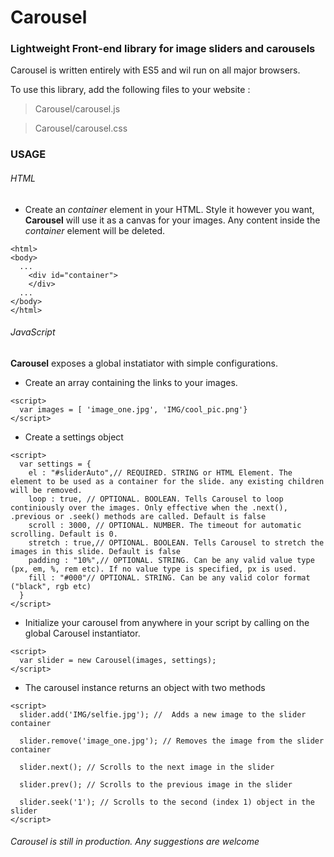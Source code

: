 # Carousel
### Lightweight Front-end library for image sliders and carousels

Carousel is written entirely with ES5 and wil run on all major browsers.

To use this library, add the following files to your website :
> Carousel/carousel.js

> Carousel/carousel.css


### USAGE
###### HTML
- Create an *container* element in your HTML. Style it however you want, **Carousel** will use it as a canvas for your images.
Any content inside the *container* element will be deleted.
```
<html>
<body>
  ...
    <div id="container">
    </div>
  ...
</body>
</html>
```



###### JavaScript
**Carousel** exposes a global instatiator with simple configurations.


- Create an array containing the links to your images.
```
<script>
  var images = [ 'image_one.jpg', 'IMG/cool_pic.png'}
</script>
```

- Create a settings object 
```
<script>
  var settings = {
    el : "#sliderAuto",// REQUIRED. STRING or HTML Element. The element to be used as a container for the slide. any existing children will be removed.
    loop : true, // OPTIONAL. BOOLEAN. Tells Carousel to loop continiously over the images. Only effective when the .next(), .previous or .seek() methods are called. Default is false
    scroll : 3000, // OPTIONAL. NUMBER. The timeout for automatic scrolling. Default is 0.
    stretch : true,// OPTIONAL. BOOLEAN. Tells Carousel to stretch the images in this slide. Default is false
    padding : "10%",// OPTIONAL. STRING. Can be any valid value type (px, em, %, rem etc). If no value type is specified, px is used.
    fill : "#000"// OPTIONAL. STRING. Can be any valid color format  ("black", rgb etc)
  }
</script>
```

- Initialize your carousel from anywhere in your script by calling on the global Carousel instantiator.
```
<script>
  var slider = new Carousel(images, settings);
</script>
```

- The carousel instance returns an object with two methods
```
<script>
  slider.add('IMG/selfie.jpg'); //  Adds a new image to the slider container
  
  slider.remove('image_one.jpg'); // Removes the image from the slider container
  
  slider.next(); // Scrolls to the next image in the slider
  
  slider.prev(); // Scrolls to the previous image in the slider
  
  slider.seek('1'); // Scrolls to the second (index 1) object in the slider
</script>
```


###### Carousel is still in production. Any suggestions are welcome
